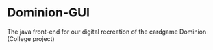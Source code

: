 # Dominion-GUI
The java front-end for our digital recreation of the cardgame Dominion (College project)
